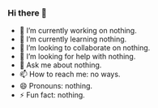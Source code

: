 ### Hi there 👋

<!--
**UsmanSamiMahmood/UsmanSamiMahmood** is a ✨ _special_ ✨ repository because its `README.md` (this file) appears on your GitHub profile.

Here are some ideas to get you started:

- 🔭 I’m currently working on nothing.
- 🌱 I’m currently learning nothing.
- 👯 I’m looking to collaborate on nothing.
- 🤔 I’m looking for help with nothing.
- 💬 Ask me about nothing.
- 📫 How to reach me: no ways.
- 😄 Pronouns: nothing.
- ⚡ Fun fact: nothing.
-->

- 🔭 I’m currently working on nothing.
- 🌱 I’m currently learning nothing.
- 👯 I’m looking to collaborate on nothing.
- 🤔 I’m looking for help with nothing.
- 💬 Ask me about nothing.
- 📫 How to reach me: no ways.
- 😄 Pronouns: nothing.
- ⚡ Fun fact: nothing.
